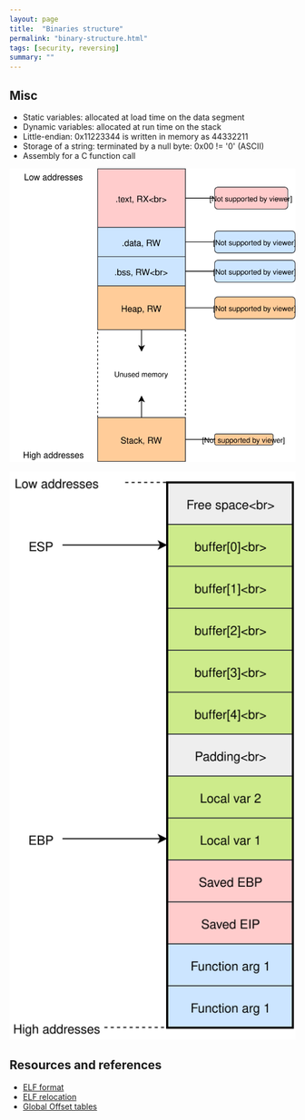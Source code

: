 ```yaml
---
layout: page
title:  "Binaries structure"
permalink: "binary-structure.html"
tags: [security, reversing]
summary: ""
---
```


## Misc
* Static variables: allocated at load time on the data segment
* Dynamic variables: allocated at run time on the stack
* Little-endian: 0x11223344 is written in memory as 44332211
* Storage of a string: terminated by a null byte: 0x00 != '0' (ASCII)
* Assembly for a C function call

![memory-map](/images/binary-memory-map.svg)

![stack-layout](/images/C-func-stack-layout-x86.svg)


## Resources and references
* [ELF format](https://greek0.net/elf.html)
* [ELF relocation](https://em386.blogspot.com/2006/10/resolving-elf-relocation-name-symbols.html)
* [Global Offset tables](http://bottomupcs.sourceforge.net/csbu/x3824.htm)
